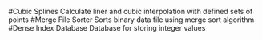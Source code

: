#Cubic Splines
Calculate liner and cubic interpolation with defined sets of points
#Merge File Sorter
Sorts binary data file using merge sort algorithm
#Dense Index Database
Database for storing integer values
